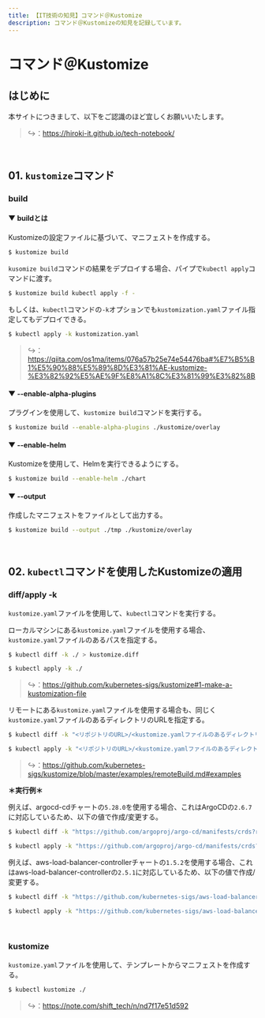 ```yaml
---
title: 【IT技術の知見】コマンド＠Kustomize
description: コマンド＠Kustomizeの知見を記録しています。
---
```


# コマンド＠Kustomize

## はじめに

本サイトにつきまして、以下をご認識のほど宜しくお願いいたします。

> ↪️：https://hiroki-it.github.io/tech-notebook/

<br>

## 01. `kustomize`コマンド

### build

#### ▼ buildとは

Kustomizeの設定ファイルに基づいて、マニフェストを作成する。

```bash
$ kustomize build
```

`kusomize build`コマンドの結果をデプロイする場合、パイプで`kubectl apply`コマンドに渡す。

```bash
$ kustomize build kubectl apply -f -
```

もしくは、`kubectl`コマンドの`-k`オプションでも`kustomization.yaml`ファイル指定してもデプロイできる。

```bash
$ kubectl apply -k kustomization.yaml
```

> ↪️：https://qiita.com/os1ma/items/076a57b25e74e54476ba#%E7%B5%B1%E5%90%88%E5%89%8D%E3%81%AE-kustomize-%E3%82%92%E5%AE%9F%E8%A1%8C%E3%81%99%E3%82%8B

#### ▼ --enable-alpha-plugins

プラグインを使用して、`kustomize build`コマンドを実行する。

```bash
$ kustomize build --enable-alpha-plugins ./kustomize/overlay
```

#### ▼ --enable-helm

Kustomizeを使用して、Helmを実行できるようにする。

```bash
$ kustomize build --enable-helm ./chart
```

#### ▼ --output

作成したマニフェストをファイルとして出力する。

```bash
$ kustomize build --output ./tmp ./kustomize/overlay
```

<br>

## 02. `kubectl`コマンドを使用したKustomizeの適用

### diff/apply -k

`kustomize.yaml`ファイルを使用して、`kubectl`コマンドを実行する。

ローカルマシンにある`kustomize.yaml`ファイルを使用する場合、`kustomize.yaml`ファイルのあるパスを指定する。

```bash
$ kubectl diff -k ./ > kustomize.diff

$ kubectl apply -k ./
```

> ↪️：https://github.com/kubernetes-sigs/kustomize#1-make-a-kustomization-file

リモートにある`kustomize.yaml`ファイルを使用する場合も、同じく`kustomize.yaml`ファイルのあるディレクトリのURLを指定する。

```bash
$ kubectl diff -k "<リポジトリのURL>/<kustomize.yamlファイルのあるディレクトリ>?ref=<タグ>" > kustomize.diff

$ kubectl apply -k "<リポジトリのURL>/<kustomize.yamlファイルのあるディレクトリ>?ref=<タグ>"
```

> ↪️：https://github.com/kubernetes-sigs/kustomize/blob/master/examples/remoteBuild.md#examples

**＊実行例＊**

例えば、argocd-cdチャートの`5.28.0`を使用する場合、これはArgoCDの`2.6.7`に対応しているため、以下の値で作成/変更する。

```bash
$ kubectl diff -k "https://github.com/argoproj/argo-cd/manifests/crds?ref=v2.6.7"

$ kubectl apply -k "https://github.com/argoproj/argo-cd/manifests/crds?ref=v2.6.7"
```

例えば、aws-load-balancer-controllerチャートの`1.5.2`を使用する場合、これはaws-load-balancer-controllerの`2.5.1`に対応しているため、以下の値で作成/変更する。

```bash
$ kubectl diff -k "https://github.com/kubernetes-sigs/aws-load-balancer-controller/helm/aws-load-balancer-controller/crds?ref=v2.5.1"

$ kubectl apply -k "https://github.com/kubernetes-sigs/aws-load-balancer-controller/helm/aws-load-balancer-controller/crds?ref=v2.5.1"
```

<br>

### kustomize

`kustomize.yaml`ファイルを使用して、テンプレートからマニフェストを作成する。

```bash
$ kubectl kustomize ./
```

> ↪️：https://note.com/shift_tech/n/nd7f17e51d592

<br>
